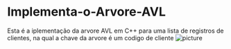# Implementa-o-Arvore-AVL
Esta é a iplementação da arvore AVL em C++ para uma lista de registros de clientes, na qual a chave da arvore é um codigo de cliente
![picture](main.jpeg)
